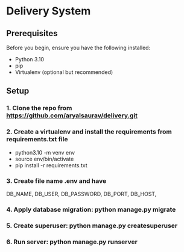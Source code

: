 # Delivery System

## Prerequisites

Before you begin, ensure you have the following installed:

- Python 3.10
- pip
- Virtualenv (optional but recommended)


## Setup
### 1. Clone the repo from https://github.com/aryalsaurav/delivery.git
### 2. Create a virtualenv and install the requirements from requirements.txt file
  - python3.10 -m venv env
  - source env/bin/activate
  - pip install -r requirements.txt

### 3. Create file name .env and have
  DB_NAME,
  DB_USER,
  DB_PASSWORD,
  DB_PORT,
  DB_HOST,

### 4. Apply database migration: python manage.py migrate

### 5. Create superuser: python manage.py createsuperuser

### 6. Run server: python manage.py runserver
